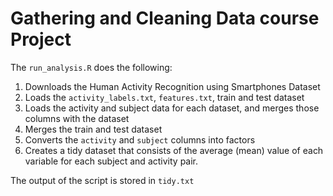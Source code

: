 # Gathering and Cleaning Data course Project

The `run_analysis.R` does the following:
1. Downloads the Human Activity Recognition using Smartphones Dataset
2. Loads the `activity_labels.txt`, `features.txt`, train and test dataset
3. Loads the activity and subject data for each dataset, and merges those
   columns with the dataset
4. Merges the train and test dataset
5. Converts the `activity` and `subject` columns into factors
6. Creates a tidy dataset that consists of the average (mean) value of each
   variable for each subject and activity pair.

The output of the script is stored in `tidy.txt`
